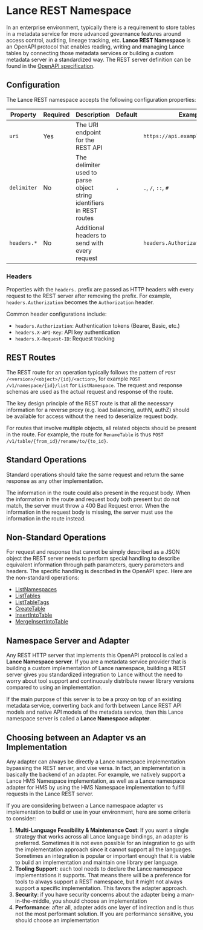 # Lance REST Namespace

In an enterprise environment, typically there is a requirement to store tables in a metadata service
for more advanced governance features around access control, auditing, lineage tracking, etc.
**Lance REST Namespace** is an OpenAPI protocol that enables reading, writing and managing Lance tables
by connecting those metadata services or building a custom metadata server in a standardized way.
The REST server definition can be found in the [OpenAPI specification](https://editor-next.swagger.io/?url=https://raw.githubusercontent.com/lancedb/lance-namespace/refs/heads/main/docs/src/rest.yaml).

## Configuration

The Lance REST namespace accepts the following configuration properties:

| Property    | Required | Description                                                            | Default | Example                           |
|-------------|----------|------------------------------------------------------------------------|---------|-----------------------------------|
| `uri`       | Yes      | The URI endpoint for the REST API                                      |         | `https://api.example.com/lance`   |
| `delimiter` | No       | The delimiter used to parse object string identifiers in REST routes   | `.`     | `.`, `/`, `::`, `#`               |
| `headers.*` | No       | Additional headers to send with every request                          |         | `headers.Authorization=Bearer...` |

### Headers

Properties with the `headers.` prefix are passed as HTTP headers with every request to the REST server
after removing the prefix. For example, `headers.Authorization` becomes the `Authorization` header.

Common header configurations include:
- `headers.Authorization`: Authentication tokens (Bearer, Basic, etc.)
- `headers.X-API-Key`: API key authentication
- `headers.X-Request-ID`: Request tracking

## REST Routes

The REST route for an operation typically follows the pattern of `POST /<version>/<object>/{id}/<action>`,
for example `POST /v1/namespace/{id}/list` for `ListNamespace`.
The request and response schemas are used as the actual request and response of the route. 

The key design principle of the REST route is that all the necessary information for a reverse proxy 
(e.g. load balancing, authN, authZ) should be available for access without the need to deserialize request body.

For routes that involve multiple objects, all related objects should be present in the route.
For example, the route for `RenameTable` is thus `POST /v1/table/{from_id}/rename/to/{to_id}`.

## Standard Operations

Standard operations should take the same request and return the same response as any other implementation.

The information in the route could also present in the request body.
When the information in the route and request body both present but do not match, the server must throw a 400 Bad Request error.
When the information in the request body is missing, the server must use the information in the route instead.

## Non-Standard Operations

For request and response that cannot be simply described as a JSON object 
the REST server needs to perform special handling to describe equivalent information through path parameters, 
query parameters and headers. The specific handling is described in the OpenAPI spec.
Here are the non-standard operations:

- [ListNamespaces](./list-namespaces)
- [ListTables](./list-tables)
- [ListTableTags](./list-table-tags)
- [CreateTable](./create-table)
- [InsertIntoTable](./insert-into-table)
- [MergeInsertIntoTable](./merge-insert-into-table)

## Namespace Server and Adapter

Any REST HTTP server that implements this OpenAPI protocol is called a **Lance Namespace server**.
If you are a metadata service provider that is building a custom implementation of Lance namespace,
building a REST server gives you standardized integration to Lance
without the need to worry about tool support and
continuously distribute newer library versions compared to using an implementation.

If the main purpose of this server is to be a proxy on top of an existing metadata service,
converting back and forth between Lance REST API models and native API models of the metadata service,
then this Lance namespace server is called a **Lance Namespace adapter**.

## Choosing between an Adapter vs an Implementation

Any adapter can always be directly a Lance namespace implementation bypassing the REST server,
and vise versa. In fact, an implementation is basically the backend of an adapter.
For example, we natively support a Lance HMS Namespace implementation,
as well as a Lance namespace adapter for HMS by using the HMS Namespace implementation to fulfill requests in the Lance REST server.

If you are considering between a Lance namespace adapter vs implementation to build or use in your environment,
here are some criteria to consider:

1. **Multi-Language Feasibility & Maintenance Cost**: If you want a single strategy that works across all Lance language bindings, an adapter is preferred.
   Sometimes it is not even possible for an integration to go with the implementation approach since it cannot support all the languages.
   Sometimes an integration is popular or important enough that it is viable to build an implementation and maintain one library per language.
2. **Tooling Support**: each tool needs to declare the Lance namespace implementations it supports.
   That means there will be a preference for tools to always support a REST namespace,
   but it might not always support a specific implementation. This favors the adapter approach.
3. **Security**: if you have security concerns about the adapter being a man-in-the-middle, you should choose an implementation
4. **Performance**: after all, adapter adds one layer of indirection and is thus not the most performant solution.
   If you are performance sensitive, you should choose an implementation